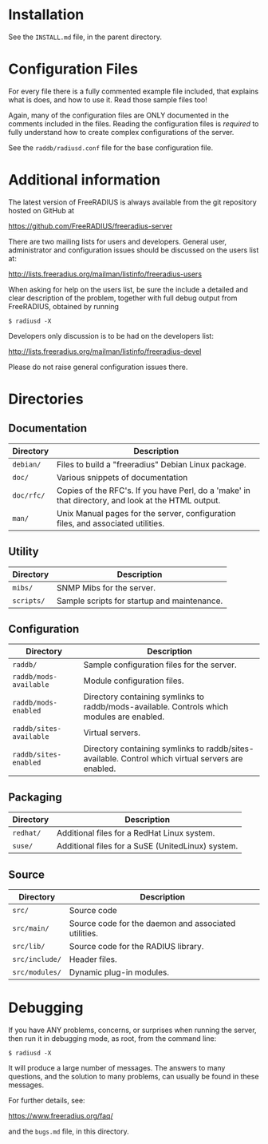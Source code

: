 # Installation

See the `INSTALL.md` file, in the parent directory.

# Configuration Files

For every file there is a fully commented example file included, that
explains what is does, and how to use it. Read those sample files too!

Again, many of the configuration files are ONLY documented in the
comments included in the files.  Reading the configuration files is
*required* to fully understand how to create complex configurations of
the server.

See the `raddb/radiusd.conf` file for the base configuration file.

# Additional information

The latest version of FreeRADIUS is always available from
the git repository hosted on GitHub at

https://github.com/FreeRADIUS/freeradius-server

There are two mailing lists for users and developers. General
user, administrator and configuration issues should be discussed
on the users list at:

http://lists.freeradius.org/mailman/listinfo/freeradius-users

When asking for help on the users list, be sure the include a
detailed and clear description of the problem, together with
full debug output from FreeRADIUS, obtained by running

    $ radiusd -X

Developers only discussion is to be had on the developers list:

http://lists.freeradius.org/mailman/listinfo/freeradius-devel

Please do not raise general configuration issues there.

# Directories
## Documentation

| Directory			| Description
|---				|---
| ``debian/`` 			| Files to build a "freeradius" Debian Linux package.
| ``doc/``  			| Various snippets of documentation
| ``doc/rfc/``			| Copies of the RFC's.  If you have Perl, do a 'make' in that directory, and look at the HTML output.
| ``man/``			| Unix Manual pages for the server, configuration files, and associated utilities.

## Utility

| Directory			| Description
|---				|---
| ``mibs/``			| SNMP Mibs for the server.
| ``scripts/``			| Sample scripts for startup and maintenance.

## Configuration

| Directory			| Description
|---				|---
| ``raddb/``			| Sample configuration files for the server.
| ``raddb/mods-available``	| Module configuration files.
| ``raddb/mods-enabled``	| Directory containing symlinks to raddb/mods-available. Controls which modules are enabled.
| ``raddb/sites-available``	| Virtual servers.
| ``raddb/sites-enabled``	| Directory containing symlinks to raddb/sites-available. Control which virtual servers are enabled.

## Packaging
| Directory			| Description
|---				|---
| ``redhat/``			| Additional files for a RedHat Linux system.
| ``suse/``			| Additional files for a SuSE (UnitedLinux) system.

## Source
| Directory			| Description
|---				|---
| ``src/``			| Source code
| ``src/main/``			| Source code for the daemon and associated utilities.
| ``src/lib/``			| Source code for the RADIUS library.
| ``src/include/``		| Header files.
| ``src/modules/``		| Dynamic plug-in modules.

# Debugging

If you have ANY problems, concerns, or surprises when running
the server, then run it in debugging mode, as root, from the
command line:

    $ radiusd -X

It will produce a large number of messages.  The answers to many
questions, and the solution to many problems, can usually be found in
these messages.

For further details, see:

https://www.freeradius.org/faq/

and the `bugs.md`  file, in this directory.
